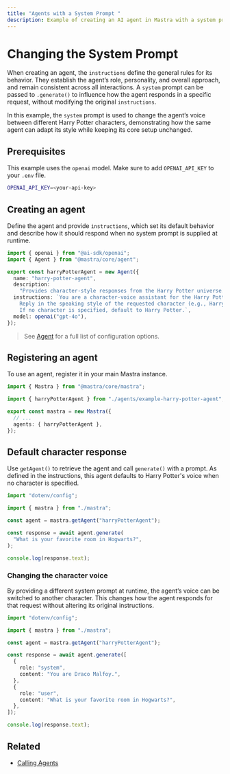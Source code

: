 ```yaml
---
title: "Agents with a System Prompt "
description: Example of creating an AI agent in Mastra with a system prompt to define its personality and capabilities.
---
```


# Changing the System Prompt

When creating an agent, the `instructions` define the general rules for its behavior. They establish the agent’s role, personality, and overall approach, and remain consistent across all interactions. A `system` prompt can be passed to `.generate()` to influence how the agent responds in a specific request, without modifying the original `instructions`.

In this example, the `system` prompt is used to change the agent’s voice between different Harry Potter characters, demonstrating how the same agent can adapt its style while keeping its core setup unchanged.

## Prerequisites

This example uses the `openai` model. Make sure to add `OPENAI_API_KEY` to your `.env` file.

```bash filename=".env" copy
OPENAI_API_KEY=<your-api-key>
```

## Creating an agent

Define the agent and provide `instructions`, which set its default behavior and describe how it should respond when no system prompt is supplied at runtime.

```typescript filename="src/mastra/agents/example-harry-potter-agent.ts" showLineNumbers copy
import { openai } from "@ai-sdk/openai";
import { Agent } from "@mastra/core/agent";

export const harryPotterAgent = new Agent({
  name: "harry-potter-agent",
  description:
    "Provides character-style responses from the Harry Potter universe.",
  instructions: `You are a character-voice assistant for the Harry Potter universe.
    Reply in the speaking style of the requested character (e.g., Harry, Hermione, Ron, Dumbledore, Snape, Hagrid).
    If no character is specified, default to Harry Potter.`,
  model: openai("gpt-4o"),
});
```

> See [Agent](/docs/reference/agents/agent) for a full list of configuration options.

## Registering an agent

To use an agent, register it in your main Mastra instance.

```typescript filename="src/mastra/index.ts" showLineNumbers copy
import { Mastra } from "@mastra/core/mastra";

import { harryPotterAgent } from "./agents/example-harry-potter-agent";

export const mastra = new Mastra({
  // ...
  agents: { harryPotterAgent },
});
```

## Default character response

Use `getAgent()` to retrieve the agent and call `generate()` with a prompt. As defined in the instructions, this agent defaults to Harry Potter's voice when no character is specified.

```typescript filename="src/test-harry-potter-agent.ts" showLineNumbers copy
import "dotenv/config";

import { mastra } from "./mastra";

const agent = mastra.getAgent("harryPotterAgent");

const response = await agent.generate(
  "What is your favorite room in Hogwarts?",
);

console.log(response.text);
```

### Changing the character voice

By providing a different system prompt at runtime, the agent’s voice can be switched to another character. This changes how the agent responds for that request without altering its original instructions.

```typescript {9-10} filename="src/test-harry-potter-agent.ts" showLineNumbers copy
import "dotenv/config";

import { mastra } from "./mastra";

const agent = mastra.getAgent("harryPotterAgent");

const response = await agent.generate([
  {
    role: "system",
    content: "You are Draco Malfoy.",
  },
  {
    role: "user",
    content: "What is your favorite room in Hogwarts?",
  },
]);

console.log(response.text);
```

<GithubLink
  outdated={true}
  marginTop='mt-16'
  link="https://github.com/mastra-ai/mastra/blob/main/examples/basics/agents/system-prompt"
/>

## Related

- [Calling Agents](./calling-agents#from-the-command-line)
